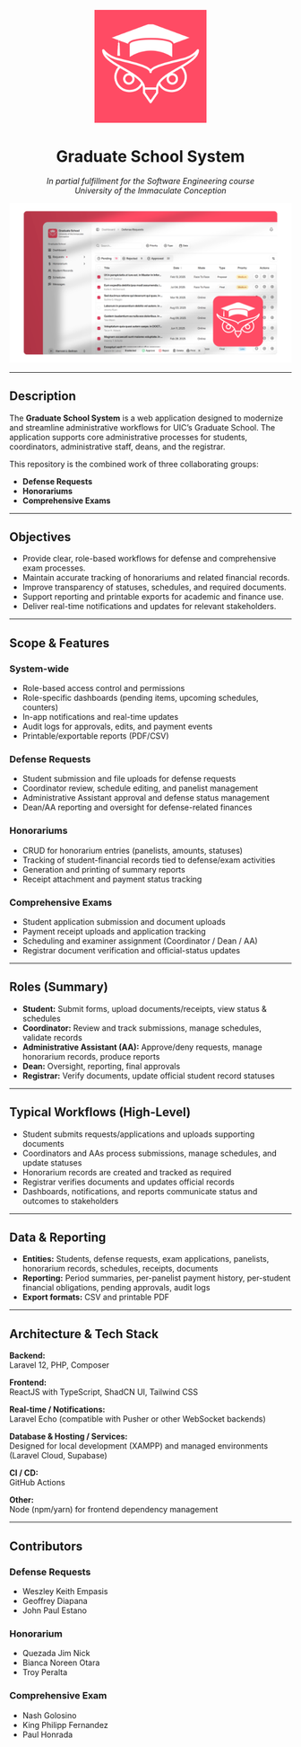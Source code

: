 <p align="center">
  <img src="public/grad_logo.png" alt="Graduate School Logo" width="200"/>
</p>


<h1 align="center">Graduate School System</h1>
<p align="center"><em>In partial fulfillment for the Software Engineering course<br>University of the Immaculate Conception</em></p>
<p align="center">
  <img src="public/grad_banner.png" alt="Graduate School Banner" />
</p>


---

## Description

The **Graduate School System** is a web application designed to modernize and streamline administrative workflows for UIC’s Graduate School. The application supports core administrative processes for students, coordinators, administrative staff, deans, and the registrar.

This repository is the combined work of three collaborating groups:
- **Defense Requests**
- **Honorariums**
- **Comprehensive Exams**

---

## Objectives

- Provide clear, role-based workflows for defense and comprehensive exam processes.
- Maintain accurate tracking of honorariums and related financial records.
- Improve transparency of statuses, schedules, and required documents.
- Support reporting and printable exports for academic and finance use.
- Deliver real-time notifications and updates for relevant stakeholders.

---

## Scope & Features

### System-wide
- Role-based access control and permissions
- Role-specific dashboards (pending items, upcoming schedules, counters)
- In-app notifications and real-time updates
- Audit logs for approvals, edits, and payment events
- Printable/exportable reports (PDF/CSV)

### Defense Requests
- Student submission and file uploads for defense requests
- Coordinator review, schedule editing, and panelist management
- Administrative Assistant approval and defense status management
- Dean/AA reporting and oversight for defense-related finances

### Honorariums
- CRUD for honorarium entries (panelists, amounts, statuses)
- Tracking of student-financial records tied to defense/exam activities
- Generation and printing of summary reports
- Receipt attachment and payment status tracking

### Comprehensive Exams
- Student application submission and document uploads
- Payment receipt uploads and application tracking
- Scheduling and examiner assignment (Coordinator / Dean / AA)
- Registrar document verification and official-status updates

---

## Roles (Summary)

- **Student:** Submit forms, upload documents/receipts, view status & schedules
- **Coordinator:** Review and track submissions, manage schedules, validate records
- **Administrative Assistant (AA):** Approve/deny requests, manage honorarium records, produce reports
- **Dean:** Oversight, reporting, final approvals
- **Registrar:** Verify documents, update official student record statuses

---

## Typical Workflows (High-Level)

- Student submits requests/applications and uploads supporting documents
- Coordinators and AAs process submissions, manage schedules, and update statuses
- Honorarium records are created and tracked as required
- Registrar verifies documents and updates official records
- Dashboards, notifications, and reports communicate status and outcomes to stakeholders

---

## Data & Reporting

- **Entities:** Students, defense requests, exam applications, panelists, honorarium records, schedules, receipts, documents
- **Reporting:** Period summaries, per-panelist payment history, per-student financial obligations, pending approvals, audit logs
- **Export formats:** CSV and printable PDF

---

## Architecture & Tech Stack

**Backend:**  
Laravel 12, PHP, Composer

**Frontend:**  
ReactJS with TypeScript, ShadCN UI, Tailwind CSS

**Real-time / Notifications:**  
Laravel Echo (compatible with Pusher or other WebSocket backends)

**Database & Hosting / Services:**  
Designed for local development (XAMPP) and managed environments (Laravel Cloud, Supabase)

**CI / CD:**  
GitHub Actions

**Other:**  
Node (npm/yarn) for frontend dependency management

---

## Contributors

### Defense Requests
- Weszley Keith Empasis
- Geoffrey Diapana
- John Paul Estano

### Honorarium
- Quezada Jim Nick
- Bianca Noreen Otara
- Troy Peralta

### Comprehensive Exam
- Nash Golosino
- King Philipp Fernandez
- Paul Honrada

